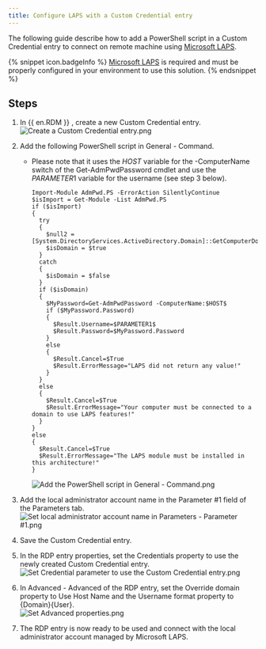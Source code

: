 ```yaml
---
title: Configure LAPS with a Custom Credential entry
---
```

The following guide describe how to add a PowerShell script in a Custom Credential entry to connect on remote machine using [Microsoft LAPS](https://learn.microsoft.com/en-us/windows-server/identity/laps/laps-overview).

{% snippet icon.badgeInfo %}
[Microsoft LAPS](https://learn.microsoft.com/en-us/windows-server/identity/laps/laps-overview) is required and must be properly configured in your environment to use this solution.
{% endsnippet %}

## Steps

1. In {{ en.RDM }} , create a new Custom Credential entry.  
![Create a Custom Credential entry.png](/img/en/kb/KB8115.png)  
1. Add the following PowerShell script in General - Command.
   - Please note that it uses the $HOST$ variable for the -ComputerName switch of the Get-AdmPwdPassword cmdlet and use the $PARAMETER1$ variable for the username (see step 3 below).  
      ```
      Import-Module AdmPwd.PS -ErrorAction SilentlyContinue
      $isImport = Get-Module -List AdmPwd.PS
      if ($isImport)
      {
        try
        {
          $null2 = [System.DirectoryServices.ActiveDirectory.Domain]::GetComputerDomain()
          $isDomain = $true
        }
        catch
        {
          $isDomain = $false
        }
        if ($isDomain)
        {
          $MyPassword=Get-AdmPwdPassword -ComputerName:$HOST$
          if ($MyPassword.Password)
          {
            $Result.Username=$PARAMETER1$
            $Result.Password=$MyPassword.Password
          }
          else
          {
            $Result.Cancel=$True
            $Result.ErrorMessage="LAPS did not return any value!"
          }
        }
        else
        {
          $Result.Cancel=$True
          $Result.ErrorMessage="Your computer must be connected to a domain to use LAPS features!"
        }
      }
      else
      {
        $Result.Cancel=$True
        $Result.ErrorMessage="The LAPS module must be installed in this architecture!"
      }
      ```
      ![Add the PowerShell script in General - Command.png](/img/en/kb/KB8116.png)  

3. Add the local administrator account name in the Parameter #1 field of the Parameters tab.  
![Set local administrator account name in Parameters - Parameter #1.png](/img/en/kb/KB8117.png)  

1. Save the Custom Credential entry.

1. In the RDP entry properties, set the Credentials property to use the newly created Custom Credential entry.  
![Set Credential parameter to use the Custom Credential entry.png](/img/en/kb/KB8118.png)

1. In Advanced - Advanced of the RDP entry, set the Override domain property to Use Host Name and the Username format property to {Domain}\{User}.  
![Set Advanced properties.png](/img/en/kb/KB8119.png)
1. The RDP entry is now ready to be used and connect with the local administrator account managed by Microsoft LAPS.
